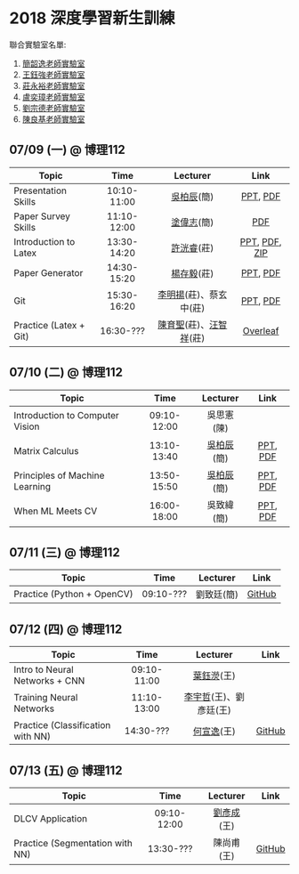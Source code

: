# 2018 深度學習新生訓練
聯合實驗室名單:
1. [簡韶逸老師實驗室](http://media.ee.ntu.edu.tw/)
1. [王鈺強老師實驗室](http://vllab.ee.ntu.edu.tw/)
1. [莊永裕老師實驗室](https://www.csie.ntu.edu.tw/~cyy/)
1. [盧奕璋老師實驗室](http://async.ee.ntu.edu.tw/)
1. [劉宗德老師實驗室](http://www.ee.ntu.edu.tw/profile?id=1020909#)
1. [陳良基老師實驗室](http://video.ee.ntu.edu.tw/)

## 07/09 (一) @ 博理112
|Topic|Time|Lecturer|Link|
|---|:---:|:---:|:---:|
|Presentation Skills|10:10-11:00|[吳柏辰](http://media.ee.ntu.edu.tw/personal/pcwu/)(簡)|[PPT](http://media.ee.ntu.edu.tw/crash_course/2018/dl/how_to_present.pptx), [PDF](http://media.ee.ntu.edu.tw/crash_course/2018/dl/how_to_present.pdf)|
|Paper Survey Skills|11:10-12:00|[塗偉志](https://sites.google.com/site/wctu1009/)(簡)|[PDF](http://media.ee.ntu.edu.tw/crash_course/2018/dl/paper_survey_skills.pdf)|
|Introduction to Latex|13:30-14:20|[許洸睿](https://www.citi.sinica.edu.tw/pages/kjhsu/)(莊)|[PPT](http://media.ee.ntu.edu.tw/crash_course/2018/dl/introduction_to_latex.pptx), [PDF](http://media.ee.ntu.edu.tw/crash_course/2018/dl/introduction_to_latex.pdf), [ZIP](http://media.ee.ntu.edu.tw/crash_course/2018/dl/introduction_to_latex_example.zip)|
|Paper Generator|14:30-15:20|[楊存毅](http://shamangary.logdown.com/)(莊)|[PPT](http://media.ee.ntu.edu.tw/crash_course/2018/dl/paper_generator.pptx), [PDF](http://media.ee.ntu.edu.tw/crash_course/2018/dl/paper_generator.pdf)|
|Git|15:30-16:20|[李明揚](http://www.cmlab.csie.ntu.edu.tw/~limingyang)(莊)、蔡玄中(莊)|[PPT](http://media.ee.ntu.edu.tw/crash_course/2018/dl/git.pptx), [PDF](http://media.ee.ntu.edu.tw/crash_course/2018/dl/git.pdf)|
|Practice (Latex + Git)|16:30-???|[陳育聖](https://www.cmlab.csie.ntu.edu.tw/~nothinglo/)(莊)、[汪智祥](http://homepage.ntu.edu.tw/~r06944046)(莊)|[Overleaf](https://www.overleaf.com/read/mtqmdqhyfrcn)|

## 07/10 (二) @ 博理112
|Topic|Time|Lecturer|Link|
|---|:---:|:---:|:---:|
|Introduction to Computer Vision|09:10-12:00|吳思憲(陳)||
|Matrix Calculus|13:10-13:40|[吳柏辰](http://media.ee.ntu.edu.tw/personal/pcwu/)(簡)|[PPT](http://media.ee.ntu.edu.tw/crash_course/2018/dl/matrix_calculus.pptx), [PDF](http://media.ee.ntu.edu.tw/crash_course/2018/dl/matrix_calculus.pdf)|
|Principles of Machine Learning|13:50-15:50|[吳柏辰](http://media.ee.ntu.edu.tw/personal/pcwu/)(簡)|[PPT](http://media.ee.ntu.edu.tw/crash_course/2018/dl/principles_of_machine_learning.pptx), [PDF](http://media.ee.ntu.edu.tw/crash_course/2018/dl/principles_of_machine_learning.pdf)|
|When ML Meets CV|16:00-18:00|吳致緯(簡)|[PPT](http://media.ee.ntu.edu.tw/crash_course/2018/dl/when_ml_meets_cv.pptx), [PDF](http://media.ee.ntu.edu.tw/crash_course/2018/dl/when_ml_meets_cv.pdf)|

## 07/11 (三) @ 博理112
|Topic|Time|Lecturer|Link|
|---|:---:|:---:|:---:|
|Practice (Python + OpenCV)|09:10-???|劉致廷(簡)|[GitHub](https://github.com/mediaic/Python_OpenCV_Lab)|

## 07/12 (四) @ 博理112
|Topic|Time|Lecturer|Link|
|---|:---:|:---:|:---:|
|Intro to Neural Networks + CNN|09:10-11:00|[葉鈺濙](https://yuyingyeh.github.io/)(王)||
|Training Neural Networks|11:10-13:00|[李宇哲](https://yujheli.github.io/)(王)、劉彥廷(王)||
|Practice (Classification with NN)|14:30-???|[何宣逸](https://azuxmioy.github.io/)(王)|[GitHub](https://github.com/mediaic/DL_Practice)|

## 07/13 (五) @ 博理112
|Topic|Time|Lecturer|Link|
|---|:---:|:---:|:---:|
|DLCV Application|09:10-12:00|[劉彥成](https://ycliu93.github.io/)(王)||
|Practice (Segmentation with NN)|13:30-???|陳尚甫(王)|[GitHub](https://github.com/mediaic/DL_Practice)|
